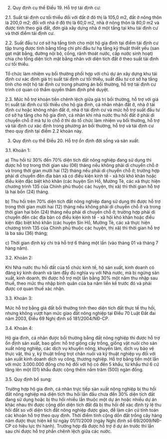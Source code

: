2. Quy định cụ thể Điều 19. Hỗ trợ tái định cư:

2.1. Suất tái định cư tối thiểu đối với đất ở đô thị là 105,0 m2, đất ở nông thôn là 200,0 m2; đối với nhà ở đô thị là 60,0 m2, nhà ở nông thôn là 80,0 m2 và được tính theo giá đất, đơn giá xây dựng nhà ở một tầng tại khu tái định cư và thời điểm tái định cư.

2.2. Suất đầu tư cơ sở hạ tầng tính cho một hộ gia đình tại điểm tái định cư tập trung được tính bằng tổng chi phí đầu tư hạ tầng kỹ thuật thiết yếu (san gạt mặt bằng, đường nội bộ, cống, rãnh thoát nước, cấp nước sinh hoạt) chia cho tổng diện tích mặt bằng nhân với diện tích đất ở theo suất tái định cư tối thiểu.

Tổ chức làm nhiệm vụ bồi thường phối hợp với chủ dự án xây dựng khu tái định cư xác định giá trị suất tái định cư tối thiểu, suất đầu tư cơ sở hạ tầng tính cho một hộ tái định cư trong phương án bồi thường, hỗ trợ tái định cư trình cơ quan có thẩm quyền thẩm định phê duyệt.

2.3. Mức hỗ trợ khoản tiền chênh lệch giữa giá trị bồi thường, hỗ trợ với giá trị suất tái định cư tối thiểu cho hộ gia đình, cá nhân nhận đất ở, nhà ở tái định cư hoặc không nhận đất ở, nhà ở tái định cư và mức hỗ trợ suất đầu tư cơ sở hạ tầng cho hộ gia đình, cá nhân khi nhà nước thu hồi đất ở phải di chuyển chỗ ở mà tự lo chỗ ở thì do tổ chức làm nhiệm vụ bồi thường, hỗ trợ và tái định cư xác định trong phương án bồi thường, hỗ trợ và tái định cư theo quy định tại điểm 2.2 khoản này.

3. Quy định cụ thể Điều 20. Hỗ trợ ổn định đời sống và sản xuất:

3.1. Khoản 1:

a) Thu hồi từ 30% đến 70% diện tích đất nông nghiệp đang sử dụng thì được hỗ trợ trong thời gian sáu (06) tháng nếu không phải di chuyển chỗ ở và trong thời gian mười hai (12) tháng nếu phải di chuyển chỗ ở; trường hợp phải di chuyển đến địa bàn xã có điều kiện kinh tế - xã hội khó khăn hoặc điều kiện đặc biệt khó khăn (các huyện Sìn Hồ, Mường Tè, các xã thực hiện chương trình 135 của Chính phủ thuộc các huyện, thị xã) thì thời gian hỗ trợ là hai bốn (24) tháng.

b) Thu hồi trên 70% diện tích đất nông nghiệp đang sử dụng thì được hỗ trợ trong thời gian mười hai (12) tháng nếu không phải di chuyển chỗ ở và trong thời gian hai bốn (24) tháng nếu phải di chuyển chỗ ở; trường hợp phải di chuyển đến các địa bàn có điều kiện kinh tế - xã hội khó khăn hoặc điều kiện đặc biệt khó khăn (các huyện Sìn Hồ, Mường Tè, các xã thực hiện chương trình 135 của Chính phủ thuộc các huyện, thị xã) thì thời gian hỗ trợ là ba sáu (36) tháng;

c) Thời gian định kỳ chi trả hỗ trợ 6 tháng một lần (vào tháng 01 và tháng 7 hàng năm).

3.2. Khoản 2:

Khi Nhà nước thu hồi đất của tổ chức kinh tế, hộ sản xuất, kinh doanh có đăng ký kinh doanh và làm đầy đủ nghĩa vụ với Nhà nước, mà bị ngừng sản xuất, kinh doanh, thì được hỗ trợ một lần bằng 30% một năm thu nhập sau thuế, theo mức thu nhập bình quân của ba năm liền kề trước đó và phải được cơ quan thuế xác nhận.

3.3. Khoản 3:

Mức hỗ trợ bằng giá đất bồi thường tính theo diện tích đất thực tế thu hồi, nhưng không vượt hạn mức giao đất nông nghiệp tại Điều 70 Luật Đất đai năm 2003, Điều 69 Nghị định số 181/2004/NĐ-CP.

3.4. Khoản 4:

Hộ gia đình, cá nhân được bồi thường bằng đất nông nghiệp thì được hỗ trợ ổn định sản xuất, bao gồm: hỗ trợ giống cây trồng, giống vật nuôi cho sản xuất nông nghiệp, các dịch vụ khuyến nông, khuyến lâm, dịch vụ bảo vệ thực vật, thú y, kỹ thuật trồng trọt chăn nuôi và kỹ thuật nghiệp vụ đối với sản xuất kinh doanh dịch vụ công, thương nghiệp. Hỗ trợ bằng tiền một lần với mức 3.000.000 đồng cho hộ đối với hộ có đến 5 khẩu, từ khẩu thứ 6 cứ tăng lên một (01) khẩu được cộng thêm năm trăm (500) ngàn đồng.

3.5. Quy định bổ sung:

Trường hợp hộ gia đình, cá nhân trực tiếp sản xuất nông nghiệp bị thu hồi đất nông nghiệp mà diện tích thu hồi lần đầu chưa đến 30% diện tích đất đang sử dụng hoặc bị thu hồi nhiều lần thuộc một dự án hoặc nhiều dự án khác nhau thì được cộng dồn diện tích đất đã bị thu hồi để xác định tỷ lệ thu hồi đất so với diện tích đất nông nghiệp được giao, để làm căn cứ tính toán các khoản hỗ trợ theo quy định. Thời điểm tính cộng dồn đất trồng cây hàng năm được thực hiện kể từ ngày 01/11/2009 (ngày Nghị định số 69/2009/NĐ-CP có hiệu lực thi hành). Trường hợp đã được hỗ trợ ở dự án trước thì lần sau chỉ được hỗ trợ phần chênh lệch giữa các nước.